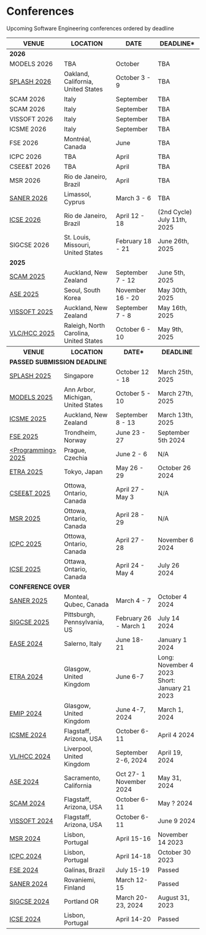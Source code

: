# Conferences
Upcoming Software Engineering conferences ordered by deadline

<table>
  <thead>
    <tr>
      <th>VENUE</th>
      <th>LOCATION</th>
      <th>DATE</th>
      <th>DEADLINE*</th>
    </tr>
  </thead>
  <tbody>
    <tr>
      <td colspan="4"><b>2026</b></td>
    </tr>
    <tr>
      <td><a>MODELS 2026</a></td>
      <td>TBA</td>
      <td>October</td>
      <td>TBA</td>
    </tr>
    <tr>
      <td><a href="https://conf.researchr.org/home/splash-2026">SPLASH 2026</a></td>
      <td>Oakland, California, United States</td>
      <td>October 3 - 9</td>
      <td>TBA</td>
    </tr>
    <tr>
      <td><a>SCAM 2026</a></td>
      <td>Italy</td>
      <td>September</td>
      <td>TBA</td>
    </tr>
    <tr>
      <td><a>SCAM 2026</a></td>
      <td>Italy</td>
      <td>September</td>
      <td>TBA</td>
    </tr>
    <tr>
      <td><a>VISSOFT 2026</a></td>
      <td>Italy</td>
      <td>September</td>
      <td>TBA</td>
    </tr>
    <tr>
      <td><a>ICSME 2026</a></td>
      <td>Italy</td>
      <td>September</td>
      <td>TBA</td>
    </tr>
    <tr>
      <td><a>FSE 2026</a></td>
      <td>Montréal, Canada</td>
      <td>June</td>
      <td>TBA</td>
    </tr>
    <tr>
      <td><a>ICPC 2026</a></td>
      <td>TBA</td>
      <td>April</td>
      <td>TBA</td>
    </tr>
    <tr>
      <td><a>CSEE&amp;T 2026</a></td>
      <td>TBA</td>
      <td>April</td>
      <td>TBA</td>
    </tr>
    <tr>
      <td><a>MSR 2026</a></td>
      <td>Rio de Janeiro, Brazil</td>
      <td>April</td>
      <td>TBA</td>
    </tr>
    <tr>
      <td><a href="https://conf.researchr.org/home/saner-2026">SANER 2026</a></td>
      <td>Limassol, Cyprus</td>
      <td>March 3 - 6</td>
      <td>TBA</td>
    </tr>
    <tr>
      <td><a href="https://conf.researchr.org/home/icse-2026">ICSE 2026</a></td>
      <td>Rio de Janeiro, Brazil</td>
      <td>April 12 - 18</td>
      <td>(2nd Cycle) July 11th, 2025</td>
    </tr>
    <tr>
      <td><a>SIGCSE 2026</a></td>
      <td>St. Louis, Missouri, United States</td>
      <td>February 18 - 21</td>
      <td>June 26th, 2025</td>
    </tr>
    <tr>
      <td colspan="4"><b>2025</b></td>
    </tr>
    <tr>
      <td><a href="https://conf.researchr.org/home/scam-2025">SCAM 2025</a></td>
      <td>Auckland, New Zealand</td>
      <td>September 7 - 12</td>
      <td>June 5th, 2025</td>
    </tr>
    <tr>
      <td><a href="https://conf.researchr.org/home/ase-2025">ASE 2025</a></td>
      <td>Seoul, South Korea</td>
      <td>November 16 - 20</td>
      <td>May 30th, 2025</td>
    </tr>
    <tr>
      <td><a href="https://vissoft.io/2025/submission.html">VISSOFT 2025</a></td>
      <td>Auckland, New Zealand</td>
      <td>September 7 - 8</td>
      <td>May 16th, 2025</td>
    </tr>
    <tr>
      <td><a href="https://conf.researchr.org/home/vlhcc-2025">VLC/HCC 2025</a></td>
      <td>Raleigh, North Carolina, United States</td>
      <td>October 6 - 10</td>
      <td>May 9th, 2025</td>
    </tr>
    <tr>
      <th>VENUE</th>
      <th>LOCATION</th>
      <th>DATE*</th>
      <th>DEADLINE</th>
    </tr>
    <tr>
      <td colspan="4"><b>PASSED SUBMISSION DEADLINE</b></td>
    </tr>
    <tr>
      <td><a href="https://conf.researchr.org/home/icfp-splash-2025">SPLASH 2025</a></td>
      <td>Singapore</td>
      <td>October 12 - 18</td>
      <td>March 25th, 2025</td>
    </tr>
    <tr>
      <td><a href="https://conf.researchr.org/home/models-2025">MODELS 2025</a></td>
      <td>Ann Arbor, Michigan, United States</td>
      <td>October 5 - 10</td>
      <td>March 27th, 2025</td>
    </tr>
    <tr>
      <td><a href="https://conf.researchr.org/home/icsme-2025">ICSME 2025</a></td>
      <td>Auckland, New Zealand</td>
      <td>September 8 - 13</td>
      <td>March 13th, 2025</td>
    </tr>
    <tr>
      <td><a href="https://conf.researchr.org/home/fse-2025">FSE 2025</a></td>
      <td>Trondheim, Norway</td>
      <td>June 23 - 27</td>
      <td>September 5th 2024</td>
    </tr>
    <tr>
      <td><a href="https://2025.programming-conference.org/">&lt;Programming&gt; 2025</a></td>
      <td>Prague, Czechia</td>
      <td>June 2 - 6</td>
      <td>N/A</td>
    </tr>
    <tr>
      <td><a href="http://etra.acm.org/2025/">ETRA 2025</a></td>
      <td>Tokyo, Japan</td>
      <td>May 26 - 29</td>
      <td>October 26 2024</td>
    </tr>
    <tr>
      <td><a href="https://conf.researchr.org/home/icse-2025/cseet-2025">CSEE&amp;T 2025</a></td>
      <td>Ottowa, Ontario, Canada</td>
      <td>April 27 - May 3</td>
      <td>N/A</td>
    </tr>
    <tr>
      <td><a href="https://2025.msrconf.org/">MSR 2025</a></td>
      <td>Ottowa, Ontario, Canada</td>
      <td>April 28 - 29</td>
      <td>N/A</td>
    </tr>
    <tr>
      <td><a href="https://conf.researchr.org/track/icpc-2025/icpc-2025-research">ICPC 2025</a></td>
      <td>Ottowa, Ontario, Canada</td>
      <td>April 27 - 28</td>
      <td>November 6 2024</td>
    </tr>
    <tr>
      <td><a href="https://conf.researchr.org/home/icse-2025">ICSE 2025</a></td>
      <td>Ottawa, Ontario, Canada</td>
      <td>April 24 - May 4</td>
      <td>July 26 2024</td>
    </tr>
    <tr>
      <td colspan="4"><b>CONFERENCE OVER</b></td>
    </tr>
    <tr>
      <td><a href="https://conf.researchr.org/home/saner-2025">SANER 2025</a></td>
      <td>Monteal, Qubec, Canada</td>
      <td>March 4 - 7</td>
      <td>October 4 2024</td>
    </tr>
    <tr>
      <td><a href="https://sigcse2025.sigcse.org/">SIGCSE 2025</a></td>
      <td>Pittsburgh, Pennsylvania, US</td>
      <td>February 26 - March 1</td>
      <td>July 14 2024</td>
    </tr>
    <tr>
      <td><a href="https://conf.researchr.org/home/ease-2024">EASE 2024</a></td>
      <td>Salerno, Italy</td>
      <td>June 18-21</td>
      <td>January 1 2024</td>
    </tr>
      <tr>
      <td><a href="https://etra.acm.org/2024/cfp.html">ETRA 2024</a></td>
      <td>Glasgow, United Kingdom</td>
      <td>June 6-7</td>
      <td>Long: November 4 2023<br/>Short: January 21 2023</td>
    </tr>
    <tr>
      <td><a href="http://www.emipws.org/">EMIP 2024</a></td>
      <td>Glasgow, United Kingdom</td>
      <td>June 4-7, 2024 </td>
      <td>March 1, 2024 </td>
    </tr>
    <tr>
      <td><a href="https://conf.researchr.org/home/icsme-2024">ICSME 2024</a></td>
      <td>Flagstaff, Arizona, USA</td>
      <td>October 6-11</td>
      <td>April 4 2024</td>
    </tr>
    <tr>
      <td><a href="https://conf.researchr.org/home/vlhcc-2024">VL/HCC 2024</a></td>
      <td>Liverpool, United Kingdom</td>
      <td>September 2-6,  2024  </td>
      <td> April 19, 2024</td>
    </tr>
    <tr>
      <td><a href="https://conf.researchr.org/home/ase-2024">ASE 2024</a></td>
      <td>Sacramento, California</td>
      <td>Oct 27- 1 November 2024 </td>
      <td>May 31, 2024 </td>
    </tr>
    <tr>
      <td><a href="http://www.ieee-scam.org/">SCAM 2024</a></td>
      <td>Flagstaff, Arizona, USA</td>
      <td>October 6-11 </td>
      <td> May ? 2024</td>
    </tr>
    <tr>
      <td><a href="https://vissoft.info/">VISSOFT 2024</a></td>
      <td>Flagstaff, Arizona, USA</td>
      <td>October 6-11</td>
      <td>June 9 2024</td>
    </tr>
    <tr>
      <td><a href="https://2024.msrconf.org/">MSR 2024</a></td>
      <td>Lisbon, Portugal</td>
      <td>April 15-16</td>
      <td>November 14 2023</td>
    </tr>
    <tr>
      <td><a href="https://conf.researchr.org/home/icpc-2024">ICPC 2024</a></td>
      <td>Lisbon, Portugal</td>
      <td>April 14-18</td>
      <td>October 30 2023</td>
    </tr>
     <tr>
      <td><a href="https://2024.esec-fse.org/">FSE 2024</a></td>
      <td>Galinas, Brazil</td>
      <td>July 15-19</td>
      <td>Passed</td>
    </tr>
    <tr>
      <td><a href="https://conf.researchr.org/home/saner-2024">SANER 2024</a></td>
      <td>Rovaniemi, Finland</td>
      <td>March 12-15</td>
      <td>Passed</td>
    </tr>
    <tr>
      <td><a href="https://sigcse2024.sigcse.org/">SIGCSE 2024</a></td>
      <td>Portland OR </td>
      <td>March 20-23, 2024 </td>
      <td>August 31, 2023 </td>
    </tr>
        <tr>
      <td><a href="https://conf.researchr.org/home/icse-2024">ICSE 2024</a></td>
      <td>Lisbon, Portugal</td>
      <td>April 14-20</td>
      <td>Passed</td>
    </tr>



  </tbody>
</table>

